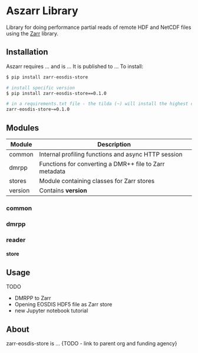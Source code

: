 # Aszarr Library

Library for doing performance partial reads of remote HDF and NetCDF files using the [Zarr](https://zarr.readthedocs.io/en/stable/) library.

## Installation

Aszarr requires ... and is ... It is published to ... To install:

```bash
$ pip install zarr-eosdis-store

# install specific version
$ pip install zarr-eosdis-store==0.1.0

# in a requirements.txt file - the tilda (~) will install the highest compatible version
zarr-eosdis-store~=0.1.0
```

## Modules

| Module   | Description |
| -------- | ----------- |
| common   | Internal profiling functions and async HTTP session |
| dmrpp    | Functions for converting a DMR++ file to Zarr metadata |
| stores   | Module containing classes for Zarr stores |
| version  | Contains __version__ |

### common

### dmrpp

### reader

#### store

## Usage

TODO
- DMRPP to Zarr
- Opening EOSDIS HDF5 file as Zarr store
- new Jupyter notebook tutorial


## About
zarr-eosdis-store is ... {TODO - link to parent org and funding agency}